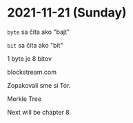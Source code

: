 # 2021-11-21 (Sunday)

`byte` sa číta ako "bajt"

`bit` sa číta ako "bit"

1 byte je 8 bitov

blockstream.com

Zopakovali sme si Tor.

Merkle Tree

Next will be chapter 8.
